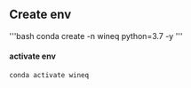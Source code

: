 ## Create env
'''bash
conda create -n wineq python=3.7 -y
'''
#### activate env
``` bash
conda activate wineq
```
